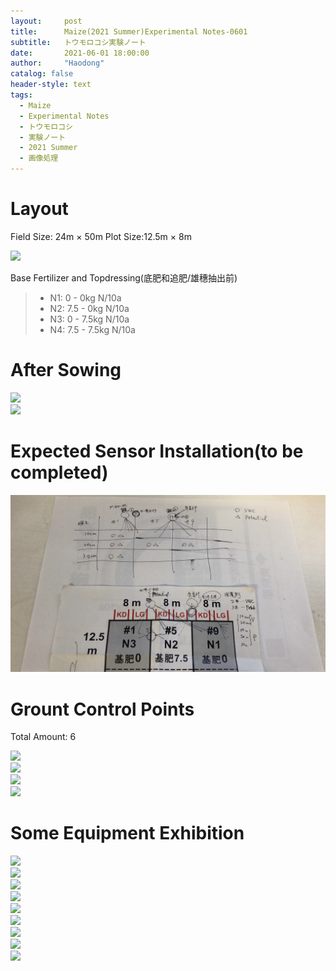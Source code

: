 ```yaml
---
layout:     post
title:      Maize(2021 Summer)Experimental Notes-0601
subtitle:   トウモロコシ実験ノート
date:       2021-06-01 18:00:00
author:     "Haodong"
catalog: false
header-style: text
tags:
  - Maize
  - Experimental Notes
  - トウモロコシ
  - 実験ノート
  - 2021 Summer
  - 画像処理
---
```


# Layout
Field Size: 24m × 50m
Plot Size:12.5m × 8m

<div style="align: center">
<img src="https://raw.githubusercontent.com/haodong1228/haodong1228.github.io/master/img/post/210601layout 0.jpg"/>
</div>

Base Fertilizer and Topdressing(底肥和追肥/雄穗抽出前)
> + N1: 0 - 0kg N/10a
> + N2: 7.5 - 0kg N/10a
> + N3: 0 - 7.5kg N/10a
> + N4: 7.5 - 7.5kg N/10a

# After Sowing

<div style="align: center">
<img src="https://raw.githubusercontent.com/haodong1228/haodong1228.github.io/master/img/post/210601field1.jpg"/>
</div>
<div style="align: center">
<img src="https://raw.githubusercontent.com/haodong1228/haodong1228.github.io/master/img/post/210601field2.jpg"/>
</div>

# Expected Sensor Installation(to be completed)

<div style="align: center">
<img src="https://raw.githubusercontent.com/haodong1228/haodong1228.github.io/master/img/post/210601layout.jpg"/>
</div>

# Grount Control Points

Total Amount: 6 
<div style="align: center">
<img src="https://raw.githubusercontent.com/haodong1228/haodong1228.github.io/master/img/post/210601gcp1.jpg"/>
</div>
<div style="align: center">
<img src="https://raw.githubusercontent.com/haodong1228/haodong1228.github.io/master/img/post/210601gcp2.jpg"/>
</div>
<div style="align: center">
<img src="https://raw.githubusercontent.com/haodong1228/haodong1228.github.io/master/img/post/210601gcp3.jpg"/>
</div>
<div style="align: center">
<img src="https://raw.githubusercontent.com/haodong1228/haodong1228.github.io/master/img/post/210601gcp4.jpg"/>
</div>

# Some Equipment Exhibition
<div style="align: center">
<img src="https://raw.githubusercontent.com/haodong1228/haodong1228.github.io/master/img/post/210601equip1.jpg"/>
</div>
<div style="align: center">
<img src="https://raw.githubusercontent.com/haodong1228/haodong1228.github.io/master/img/post/210601equip2.jpg"/>
</div>
<div style="align: center">
<img src="https://raw.githubusercontent.com/haodong1228/haodong1228.github.io/master/img/post/210601equip3.jpg"/>
</div>
<div style="align: center">
<img src="https://raw.githubusercontent.com/haodong1228/haodong1228.github.io/master/img/post/210601equip4.jpg"/>
</div>
<div style="align: center">
<img src="https://raw.githubusercontent.com/haodong1228/haodong1228.github.io/master/img/post/210601equip5.jpg"/>
</div>
<div style="align: center">
<img src="https://raw.githubusercontent.com/haodong1228/haodong1228.github.io/master/img/post/210601equip6.jpg"/>
</div>
<div style="align: center">
<img src="https://raw.githubusercontent.com/haodong1228/haodong1228.github.io/master/img/post/210601equip7.jpg"/>
</div>
<div style="align: center">
<img src="https://raw.githubusercontent.com/haodong1228/haodong1228.github.io/master/img/post/210601equip8.jpg"/>
</div>
<div style="align: center">
<img src="https://raw.githubusercontent.com/haodong1228/haodong1228.github.io/master/img/post/210601equip9.jpg"/>
</div>



